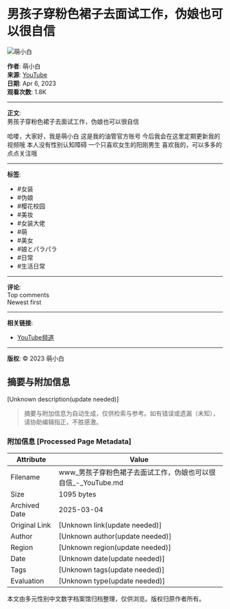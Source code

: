 # 男孩子穿粉色裙子去面试工作，伪娘也可以很自信

![萌小白](https://yt3.ggpht.com/rHfhSE6NdcPVJOXW8LWzqIlyG5VA5RNw1eKV604eHNCiPyQMBnaQKU_9jr67pRWcSXSKeHntbks=s48-c-k-c0x00ffffff-no-rj)

**作者**: 萌小白  
**来源**: [YouTube](https://www.youtube.com/@MengXiaoBai)  
**日期**: Apr 6, 2023  
**观看次数**: 1.8K  

---

**正文**:  
男孩子穿粉色裙子去面试工作，伪娘也可以很自信

哈喽，大家好，我是萌小白 这是我的油管官方账号 今后我会在这里定期更新我的视频哦 本人没有性别认知障碍 一个只喜欢女生的阳刚男生 喜欢我的，可以多多的点点关注哦  

---

**标签**:  
- #女装  
- #伪娘  
- #樱花校园  
- #美妆  
- #女装大佬  
- #萌  
- #美女  
- #娘とパラパラ  
- #日常  
- #生活日常  

---

**评论**:  
Top comments  
Newest first  

---

**相关链接**:  
- [YouTube频道](https://www.youtube.com/channel/UCDYn-S3le2VJYwSt1GuuTgA)  

---

**版权**: © 2023 萌小白
<!-- tcd_original_link https://www.youtube.com/watch?v=nzVEaqqb4vg -->


## 摘要与附加信息

<!-- tcd_abstract -->
[Unknown description(update needed)]
<!-- tcd_abstract_end -->

> 摘要与附加信息为自动生成，仅供检索与参考。如有错误或遗漏（未知），请协助编辑指正，不胜感激。

### 附加信息 [Processed Page Metadata]

| Attribute       | Value                                  |
|-----------------|----------------------------------------|
| Filename        | www_男孩子穿粉色裙子去面试工作，伪娘也可以很自信_-_YouTube.md                             |
| Size            | 1095 bytes                           |
| Archived Date   | 2025-03-04                             |
| Original Link   | [Unknown link(update needed)]                       |
| Author          | [Unknown author(update needed)]                               |
| Region          | [Unknown region(update needed)]                               |
| Date            | [Unknown date(update needed)]                                 |
| Tags            | [Unknown tags(update needed)]                                 |
| Evaluation            | [Unknown type(update needed)]                                 |
<!-- tcd_table_end -->

本文由多元性别中文数字档案馆归档整理，仅供浏览。版权归原作者所有。
